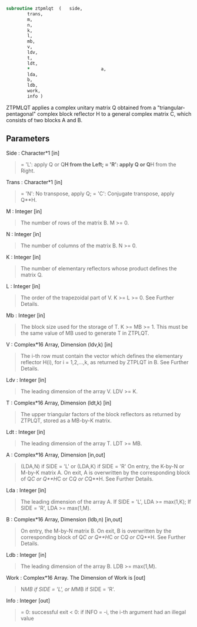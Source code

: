 ```fortran
subroutine ztpmlqt	(	side,
		trans,
		m,
		n,
		k,
		l,
		mb,
		v,
		ldv,
		t,
		ldt,
		*                           a,
		lda,
		b,
		ldb,
		work,
		info )
```

 ZTPMLQT applies a complex unitary matrix Q obtained from a
 "triangular-pentagonal" complex block reflector H to a general
 complex matrix C, which consists of two blocks A and B.

## Parameters
Side : Character*1 [in]
> = 'L': apply Q or Q**H from the Left;
> = 'R': apply Q or Q**H from the Right.

Trans : Character*1 [in]
> = 'N':  No transpose, apply Q;
> = 'C':  Conjugate transpose, apply Q**H.

M : Integer [in]
> The number of rows of the matrix B. M >= 0.

N : Integer [in]
> The number of columns of the matrix B. N >= 0.

K : Integer [in]
> The number of elementary reflectors whose product defines
> the matrix Q.

L : Integer [in]
> The order of the trapezoidal part of V.
> K >= L >= 0.  See Further Details.

Mb : Integer [in]
> The block size used for the storage of T.  K >= MB >= 1.
> This must be the same value of MB used to generate T
> in ZTPLQT.

V : Complex*16 Array, Dimension (ldv,k) [in]
> The i-th row must contain the vector which defines the
> elementary reflector H(i), for i = 1,2,...,k, as returned by
> ZTPLQT in B.  See Further Details.

Ldv : Integer [in]
> The leading dimension of the array V. LDV >= K.

T : Complex*16 Array, Dimension (ldt,k) [in]
> The upper triangular factors of the block reflectors
> as returned by ZTPLQT, stored as a MB-by-K matrix.

Ldt : Integer [in]
> The leading dimension of the array T.  LDT >= MB.

A : Complex*16 Array, Dimension [in,out]
> (LDA,N) if SIDE = 'L' or
> (LDA,K) if SIDE = 'R'
> On entry, the K-by-N or M-by-K matrix A.
> On exit, A is overwritten by the corresponding block of
> Q*C or Q**H*C or C*Q or C*Q**H.  See Further Details.

Lda : Integer [in]
> The leading dimension of the array A.
> If SIDE = 'L', LDA >= max(1,K);
> If SIDE = 'R', LDA >= max(1,M).

B : Complex*16 Array, Dimension (ldb,n) [in,out]
> On entry, the M-by-N matrix B.
> On exit, B is overwritten by the corresponding block of
> Q*C or Q**H*C or C*Q or C*Q**H.  See Further Details.

Ldb : Integer [in]
> The leading dimension of the array B.
> LDB >= max(1,M).

Work : Complex*16 Array. The Dimension of Work is [out]
> N*MB if SIDE = 'L', or  M*MB if SIDE = 'R'.

Info : Integer [out]
> = 0:  successful exit
> < 0:  if INFO = -i, the i-th argument had an illegal value

